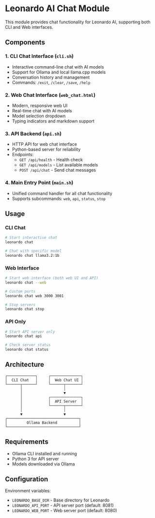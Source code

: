 # Leonardo AI Chat Module

This module provides chat functionality for Leonardo AI, supporting both CLI and Web interfaces.

## Components

### 1. CLI Chat Interface (`cli.sh`)
- Interactive command-line chat with AI models
- Support for Ollama and local llama.cpp models
- Conversation history and management
- Commands: `/exit`, `/clear`, `/save`, `/help`

### 2. Web Chat Interface (`web_chat.html`)
- Modern, responsive web UI
- Real-time chat with AI models
- Model selection dropdown
- Typing indicators and markdown support

### 3. API Backend (`api.sh`)
- HTTP API for web chat interface
- Python-based server for reliability
- Endpoints:
  - `GET /api/health` - Health check
  - `GET /api/models` - List available models
  - `POST /api/chat` - Send chat messages

### 4. Main Entry Point (`main.sh`)
- Unified command handler for all chat functionality
- Supports subcommands: `web`, `api`, `status`, `stop`

## Usage

### CLI Chat
```bash
# Start interactive chat
leonardo chat

# Chat with specific model
leonardo chat llama3.2:1b
```

### Web Interface
```bash
# Start web interface (both web UI and API)
leonardo chat --web

# Custom ports
leonardo chat web 3000 3001

# Stop servers
leonardo chat stop
```

### API Only
```bash
# Start API server only
leonardo chat api

# Check server status
leonardo chat status
```

## Architecture

```
┌─────────────┐     ┌──────────────┐
│  CLI Chat   │     │  Web Chat UI │
└──────┬──────┘     └──────┬───────┘
       │                   │
       │                   ▼
       │            ┌──────────────┐
       │            │  API Server  │
       │            └──────┬───────┘
       │                   │
       ▼                   ▼
┌─────────────────────────────────┐
│         Ollama Backend          │
└─────────────────────────────────┘
```

## Requirements

- Ollama CLI installed and running
- Python 3 for API server
- Models downloaded via Ollama

## Configuration

Environment variables:
- `LEONARDO_BASE_DIR` - Base directory for Leonardo
- `LEONARDO_API_PORT` - API server port (default: 8081)
- `LEONARDO_WEB_PORT` - Web server port (default: 8080)
